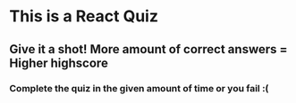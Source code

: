 # This is a React Quiz 
## Give it a shot! More amount of correct answers = Higher highscore
### Complete the quiz in the given amount of time or you fail :(
